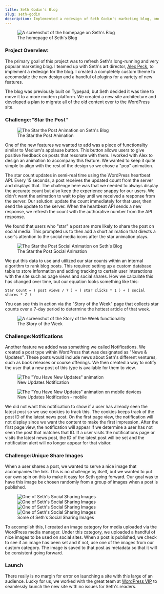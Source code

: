```yaml
---
title: Seth Godin's Blog
slug: seth-godin
description: Implemented a redesign of Seth Godin's marketing blog, one of the most popular blogs on the internet.
---
```


<figure class="feature">
    <img src="/images/seths-blog-hp.png" title="The homepage of Seth's Blog" alt="A screenshot of the homepage on Seth's Blog" />
    <figcaption>The homepage of Seth's Blog</figcaption>
</figure>

### Project Overview: 
The primary goal of this project was to refresh Seth's long-running and very popular marketing blog. I teamed up with Seth's art director, [Alex Peck](https://alxpck.com/), to implement a redesign for the blog. I created a completely custom theme to accomodate the new design and a handful of plugins for a variety of new features.

The blog was previously built on Typepad, but Seth decided it was time to move it to a more modern platform. We created a new site architecture and developed a plan to migrate all of the old content over to the WordPress site.

<h3><span>Challenge:</span>"Star the Post"</h3>

<figure class="screenshot stp-thumb">
    <img src="/images/stp.gif" title="The Star the Post Animation" alt="The Star the Post Animation on Seth's Blog" />
    <figcaption>The Star the Post Animation</figcaption>
</figure>

One of the new features we wanted to add was a piece of functionality similar to Medium's applause button. This button allows users to give positive feedback on posts that resonate with them. I worked with Alex to design an animation to accompany this feature. We wanted to keep it quite simple to align with the rest of the design so we chose a "pop" animation. 

<p class="clearit">The star count updates in semi-real time using the WordPress heartbeat API. Every 15 seconds, a post receives the updated count from the server and displays that. The challenge here was that we needed to always display the accurate count but also keep the experience snappy for our users. We didn't want the animation to wait to play until we received a response from the server. Our solution: update the count immediately for that user, then send the update to the server. When the heartbeat API sends a new response, we refresh the count with the authorative number from the API response.</p>

We found that users who "star" a post are more likely to share the post on social media. This prompted us to then add a short animation that directs a user's attention to the social media icons after the star animation plays.  

<figure class="screenshot full">
    <img src="/images/sg-social.gif" title="The Star the Post Social Animation" alt="The Star the Post Social Animation on Seth's Blog" />
    <figcaption>The Star the Post Social Animation</figcaption>
</figure>

We put this data to use and utilized our star counts within an internal algorithm to rank blog posts. This required setting up a custom database table to store information and adding tracking to certain user interactions with the site such as page views and social shares. How we calculate this has changed over time, but our equation looks something like this: 

```
Star Count = ( post views / 7 ) + ( star clicks * 1 ) + ( social shares * 7 )
```

You can see this in action via the "Story of the Week" page that collects star counts over a 7-day period to determine the hottest article of that week. 

<figure class="screenshot feature">
    <img src="/images/story-of-the-week.png" title="A screenshot of the Story of the Week functionality" alt="A screenshot of the Story of the Week functionality" />
    <figcaption>The Story of the Week</figcaption>
</figure>

<h3><span>Challenge:</span>Notifications</h3>

Another feature we added was something we called Notifications. We created a post type within WordPress that was designated as "News &amp; Updates". These posts would include news about Seth's different ventures, such as book releases or course offerings. We then created a way to notify the user that a new post of this type is available for them to view. 

<div class="screenshot-grid">
    <figure class="screenshot">
        <img src="/images/sg-new-updates.gif" title='The "You Have New Updates" animation' alt='The "You Have New Updates" animation' />
        <figcaption>New Updates Notification</figcaption>
    </figure>
    <figure class="screenshot">
        <img src="/images/sg-new-updates-mobile.gif" title='The "You Have New Updates" animation on mobile devices' alt='The "You Have New Updates" animation on mobile devices' />
        <figcaption>New Updates Notification - mobile</figcaption>
    </figure>
</div>

We did not want this notification to show if a user has already seen the latest post so we use cookies to track this. The cookies keeps track of the post ID of the latest news post. On the first page view, the notification will not display since we want the content to make the first impression. After the first page view, the notification will appear if we determine a user has not seen the post that matches that ID. If a user visits the notifications page or visits the latest news post, the ID of the latest post will be set and the notification alert will no longer appear for that visitor. 

<h3><span>Challenge:</span>Unique Share Images</h3>

When a user shares a post, we wanted to serve a nice image that accompanies the link. This is no challenge by itself, but we wanted to put our own spin on this to make it easy for Seth going forward. Our goal was to have this image be chosen randomly from a group of images when a post is published. 

<figure class="screenshot rotating-images">
    <img src="/images/sg-og-image-1.jpg" title="One of Seth's Social Sharing Images" alt="One of Seth's Social Sharing Images" />
    <img src="/images/sg-og-image-2.jpg" title="A screenshot of the Story of the Week functionality" alt="One of Seth's Social Sharing Images" />
    <img src="/images/sg-og-image-3.jpg" title="A screenshot of the Story of the Week functionality" alt="One of Seth's Social Sharing Images" />
    <img src="/images/sg-og-image-4.jpg" title="A screenshot of the Story of the Week functionality" alt="One of Seth's Social Sharing Images" />
    <figcaption>Some of Seth's Social Sharing Images</figcaption>
</figure>

To accomplish this, I created an image category for media uploaded via the WordPress media manager. Under this category, we uploaded a handful of nice images to be used on social sites. When a post is published, we check to see if an image has been set and if not, use one of the images from our custom category. The image is saved to that post as metadata so that it will be consistent going forward. 

### Launch
There really is no margin for error on launching a site with this large of an audience. Lucky for us, we worked with the great team at [WordPress VIP](https://wpvip.com/) to seamlessly launch the new site with no issues for Seth's readers. 

<script>
    const images_to_rotate = document.querySelectorAll('.rotating-images img');
    let iteration = 0;
    setInterval( () => {
        iteration++;
        images_to_rotate.forEach( (image, i ) => {
            if ( i == iteration % images_to_rotate.length ) {
                image.style.display = 'block';
            }
            else {
                image.style.display = 'none';
                
            }
        });
    }, 2000);
</script>